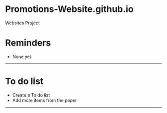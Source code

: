 # Promotions-Website.github.io
Websites Project 

# Reminders
- None yet

---

# To do list
- Create a To do list
- Add more items from the paper

---


